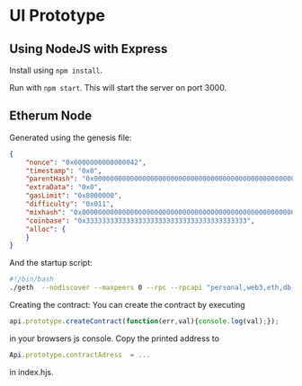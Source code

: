 # UI Prototype
## Using NodeJS with Express

Install using `npm install`.

Run with `npm start`. This will start the server on port 3000.

## Etherum Node
Generated using the genesis file:
```json
{
    "nonce": "0x0000000000000042",
    "timestamp": "0x0",
    "parentHash": "0x0000000000000000000000000000000000000000000000000000000000000000",
    "extraData": "0x0",
    "gasLimit": "0x8000000",
    "difficulty": "0x011",
    "mixhash": "0x0000000000000000000000000000000000000000000000000000000000000000",
    "coinbase": "0x3333333333333333333333333333333333333333",
    "alloc": {
    }
}
```

And the startup script:
```bash
#!/bin/bash
./geth  --nodiscover --maxpeers 0 --rpc --rpcapi "personal,web3,eth,db,net.miner" --rpccorsdomain "*" --datadir ./data --networkid 1212 --autodag --ipcapi "admin,db,eth,debug,miner,net,shh,txpool,personal,web3"
```

Creating the contract:
You can create the contract by executing
```javascript
api.prototype.createContract(function(err,val){console.log(val);});
```
in your browsers js console. Copy the printed address to
```javascript
Api.prototype.contractAdress  = ...
```
in index.hjs.
